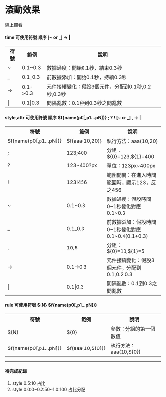 # 滾動效果

[線上觀看](https://virtools.github.io/scrollEffect/)

#### time 可使用符號 順序 [~ or _] -> |

<table>
  <tr>
    <th>符號</th>
    <th>範例</th>
    <th>說明</th>
  </tr>
  <tr>
    <td>~</td>
    <td>0.1~0.3</td>
    <td>數據過度：開始0.1秒，結束0.3秒</td>
  </tr>
  <tr>
    <td>_</td>
    <td>0.1_0.3</td>
    <td>前數據添加：開始0.1秒，持續0.3秒</td>
  </tr>
  <tr>
    <td>-></td>
    <td>0.1->0.3</td>
    <td>元件接續變化：假設3個元件，分配到0.1秒,0.2秒,0.3秒</td>
  </tr>
  <tr>
    <td>|</td>
    <td>0.1|0.3</td>
    <td>間隔亂數：0.1秒到0.3秒之間亂數</td>
  </tr>
</table>

#### style,attr 可使用符號 順序 \$f{name(p0[,p1...pN])} ; ? ! [~ or _] , -> |

<table>
  <tr>
    <th>符號</th>
    <th>範例</th>
    <th>說明</th>
  </tr>
  <tr>
    <td>$f{name(p0[,p1...pN])}</td>
    <td>$f{aaa(10,20)}</td>
    <td>執行方法：aaa(10,20)</td>
  </tr>
  <tr>
    <td>;</td>
    <td>123;400</td>
    <td>分組：${0}=123,${1}=400</td>
  </tr>
  <tr>
    <td>?</td>
    <td>123~400?px</td>
    <td>單位：123px~400px</td>
  </tr>
  <tr>
    <td>!</td>
    <td>123!456</td>
    <td>範圍開關：在進入時間範圍時，顯示123，反之456</td>
  </tr>
  <tr>
    <td>~</td>
    <td>0.1~0.3</td>
    <td>數據過度：假設時間0~1秒變化對應0.1~0.3</td>
  </tr>
  <tr>
    <td>_</td>
    <td>0.1_0.3</td>
    <td>前數據添加：假設時間0~1秒變化對應0.1~0.4(0.1+0.3)</td>
  </tr>
  <tr>
    <td>,</td>
    <td>10,5</td>
    <td>分組：${0}=10,${1}=5</td>
  </tr>
  <tr>
    <td>-></td>
    <td>0.1->0.3</td>
    <td>元件接續變化：假設3個元件，分配到0.1,0.2,0.3</td>
  </tr>
  <tr>
    <td>|</td>
    <td>0.1|0.3</td>
    <td>間隔亂數：0.1到0.3之間亂數</td>
  </tr>
</table>

#### rule 可使用符號 ${N} \$f{name(p0[,p1...pN])}

<table>
  <tr>
    <th>符號</th>
    <th>範例</th>
    <th>說明</th>
  </tr>
  <tr>
    <td>${N}</td>
    <td>${0}</td>
    <td>參數：分組的第一個數值</td>
  </tr>
  <tr>
    <td>$f{name(p0[,p1...pN])}</td>
    <td>$f{aaa(10,${0})}</td>
    <td>執行方法：aaa(10,${0})</td>
  </tr>
</table>

---

#### 待完成紀錄

<ol>
  <li>style 0.5:10 占比</li>
  <li>style 0.0:0~0.2:50~1.0:100 占比分配</li>
</ol>
